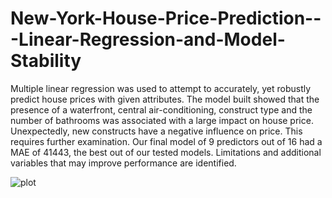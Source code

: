 # New-York-House-Price-Prediction---Linear-Regression-and-Model-Stability

Multiple linear regression was used to attempt to accurately, yet robustly
predict house prices with given attributes. The model built showed that the
presence of a waterfront, central air-conditioning, construct type and the
number of bathrooms was associated with a large impact on house price.
Unexpectedly, new constructs have a negative influence on price. This
requires further examination. Our final model of 9 predictors out of 16
had a MAE of 41443, the best out of our tested models. Limitations and
additional variables that may improve performance are identified.

![plot](/New-York-House-Price-Prediction---Linear-Regression-and-Model-Stability/Presentation/assets/tb2.png)
